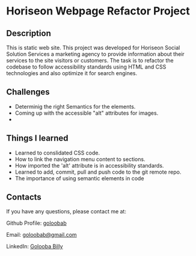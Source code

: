 # Horiseon Webpage Refactor Project

## Description 

This is static web site. This project was developed for Horiseon Social Solution Services a marketing agency to provide information about their services to the site visitors or customers.
The task is to refactor the codebase to follow accessibility standards using HTML and CSS technologies and also optimize it for search engines.

## Challenges

* Determinig the right Semantics for the elements.
* Coming up with the accessible "alt" attributes for images.
* 



## Things I learned 
* Learned to conslidated CSS code.
* How to link the navigation menu content to sections. 
* How imported the 'alt' attribute is in accessibility standards.
* Learned to add, commit, pull and push code to the git remote repo.
* The importance of using semantic elements in code 

## Contacts

If you have any questions, please contact me at: 
 
  Github Profile: [goloobab](https://github.com/goloobab/)  

  Email:  goloobab@gmail.com

  LinkedIn: [ Golooba Billy ](linkedin.com/in/golooba-billy-83a4738b)
